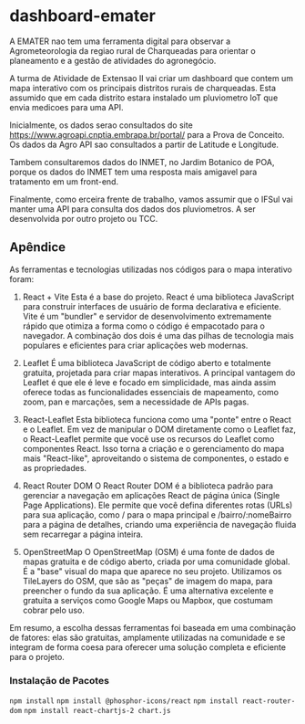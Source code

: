 # dashboard-emater
A EMATER nao tem uma ferramenta digital para observar a Agrometeorologia da regiao rural de Charqueadas para orientar o planeamento e a gestão de atividades do agronegócio.

A turma de Atividade de Extensao II vai criar um dashboard que contem um mapa interativo com os principais distritos rurais de charqueadas.
Esta assumido que em cada distrito estara instalado um pluviometro IoT que envia medicoes para uma API.

Inicialmente, os dados serao consultados do site https://www.agroapi.cnptia.embrapa.br/portal/ para a Prova de Conceito. Os dados da Agro API sao consultados a partir de Latitude e Longitude.

Tambem consultaremos dados do INMET, no Jardim Botanico de POA, porque os dados do INMET tem uma resposta mais amigavel para tratamento em um front-end.

Finalmente, como erceira frente de trabalho, vamos assumir que o IFSul vai manter uma API para consulta dos dados dos pluviometros. A ser desenvolvida por outro projeto ou TCC.


## Apêndice

As ferramentas e tecnologias utilizadas nos códigos para o mapa interativo foram:

1. React + Vite
Esta é a base do projeto. React é uma biblioteca JavaScript para construir interfaces de usuário de forma declarativa e eficiente. Vite é um "bundler" e servidor de desenvolvimento extremamente rápido que otimiza a forma como o código é empacotado para o navegador. A combinação dos dois é uma das pilhas de tecnologia mais populares e eficientes para criar aplicações web modernas.

2. Leaflet
É uma biblioteca JavaScript de código aberto e totalmente gratuita, projetada para criar mapas interativos. A principal vantagem do Leaflet é que ele é leve e focado em simplicidade, mas ainda assim oferece todas as funcionalidades essenciais de mapeamento, como zoom, pan e marcações, sem a necessidade de APIs pagas.

3. React-Leaflet
Esta biblioteca funciona como uma "ponte" entre o React e o Leaflet. Em vez de manipular o DOM diretamente como o Leaflet faz, o React-Leaflet permite que você use os recursos do Leaflet como componentes React. Isso torna a criação e o gerenciamento do mapa mais "React-like", aproveitando o sistema de componentes, o estado e as propriedades.

4. React Router DOM
O React Router DOM é a biblioteca padrão para gerenciar a navegação em aplicações React de página única (Single Page Applications). Ele permite que você defina diferentes rotas (URLs) para sua aplicação, como / para o mapa principal e /bairro/:nomeBairro para a página de detalhes, criando uma experiência de navegação fluida sem recarregar a página inteira.

5. OpenStreetMap
O OpenStreetMap (OSM) é uma fonte de dados de mapas gratuita e de código aberto, criada por uma comunidade global. É a "base" visual do mapa que aparece no seu projeto. Utilizamos os TileLayers do OSM, que são as "peças" de imagem do mapa, para preencher o fundo da sua aplicação. É uma alternativa excelente e gratuita a serviços como Google Maps ou Mapbox, que costumam cobrar pelo uso.

Em resumo, a escolha dessas ferramentas foi baseada em uma combinação de fatores: elas são gratuitas, amplamente utilizadas na comunidade e se integram de forma coesa para oferecer uma solução completa e eficiente para o projeto.

### Instalação de Pacotes
`npm install`
`npm install @phosphor-icons/react`
`npm install react-router-dom`
`npm install react-chartjs-2 chart.js`
